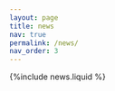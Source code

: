 ```yaml
---
layout: page
title: news
nav: true
permalink: /news/
nav_order: 3
---
```


{%include news.liquid %}

